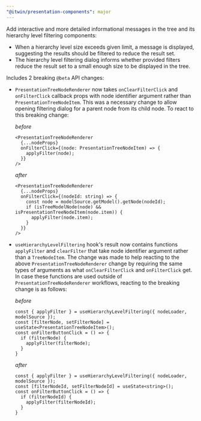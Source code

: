 ```yaml
---
"@itwin/presentation-components": major
---
```


Add interactive and more detailed informational messages in the tree and its hierarchy level filtering components:

- When a hierarchy level size exceeds given limit, a message is displayed, suggesting the results should be filtered to reduce the result set.
- The hierarchy level filtering dialog informs whether provided filters reduce the result set to a small enough size to be displayed in the tree.

Includes 2 breaking `@beta` API changes:

- `PresentationTreeNodeRenderer` now takes `onClearFilterClick` and `onFilterClick` callback props with node identifier argument rather than `PresentationTreeNodeItem`. This was a necessary change to allow opening filtering dialog for a parent node from its child node. To react to this breaking change:

  *before*

  ```tsx
  <PresentationTreeNodeRenderer
    {...nodeProps}
    onFilterClick={(node: PresentationTreeNodeItem) => {
      applyFilter(node);
    }}
  />
  ```

  *after*

  ```tsx
  <PresentationTreeNodeRenderer
    {...nodeProps}
    onFilterClick={(nodeId: string) => {
      const node = modelSource.getModel().getNode(nodeId);
      if (isTreeModelNode(node) && isPresentationTreeNodeItem(node.item)) {
        applyFilter(node.item);
      }
    }}
  />
  ```

- `useHierarchyLevelFiltering` hook's result now contains functions `applyFilter` and `clearFilter` that take node identifier argument rather than a `TreeNodeItem`. The change was made to help reacting to the above `PresentationTreeNodeRenderer` change by requiring the same types of arguments as what `onClearFilterClick` and `onFilterClick` get. In case these functions are used outside of `PresentationTreeNodeRenderer` workflows, reacting to the breaking change is as follows:

  *before*

  ```tsx
  const { applyFilter } = useHierarchyLevelFiltering({ nodeLoader, modelSource });
  const [filterNode, setFilterNode] = useState<PresentationTreeNodeItem>();
  const onFilterButtonClick = () => {
    if (filterNode) {
      applyFilter(filterNode);
    }
  }
  ```

  *after*

  ```tsx
  const { applyFilter } = useHierarchyLevelFiltering({ nodeLoader, modelSource });
  const [filterNodeId, setFilterNodeId] = useState<string>();
  const onFilterButtonClick = () => {
    if (filterNodeId) {
      applyFilter(filterNodeId);
    }
  }
  ```
